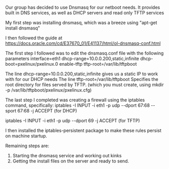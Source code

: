 Our group has decided to use Dnsmasq for our netboot needs. It provides built in DNS services, as well as DHCP servers and read only TFTP services

My first step was installing dnsmasq, which was a breeze using "apt-get install dnsmasq"

I then followed the guide at https://docs.oracle.com/cd/E37670_01/E41137/html/ol-dnsmasq-conf.html

The first step I followed was to edit the dnsmasq.conf file with the following parameters
interface=eth1
dhcp-range=10.0.0.200,static,infinite
dhcp-boot=pxelinux/pxelinux.0
enable-tftp
tftp-root=/var/lib/tftpboot

The line dhcp-range=10.0.0.200,static,infinite gives us a static IP to work with for our DHCP needs
The line tftp-root=/var/lib/tftpboot Specifies the root directory for files served by TFTP. (which you must create, using mkdir -p /var/lib/tftpboot/pxelinux/pxelinux.cfg)

The last step I completed was creating a firewall using the iptables command, specifically:
iptables -I INPUT -i eth1 -p udp --dport 67:68 --sport 67:68 -j ACCEPT (for DHCP)

iptables -I INPUT -i eth1 -p udp --dport 69 -j ACCEPT (for TFTP)

I then installed the iptables-persistent package to make these rules persist on machine startup.

Remaining steps are: 
1) Starting the dnsmasq service and working out kinks
2) Getting the install files on the server and ready to send.
